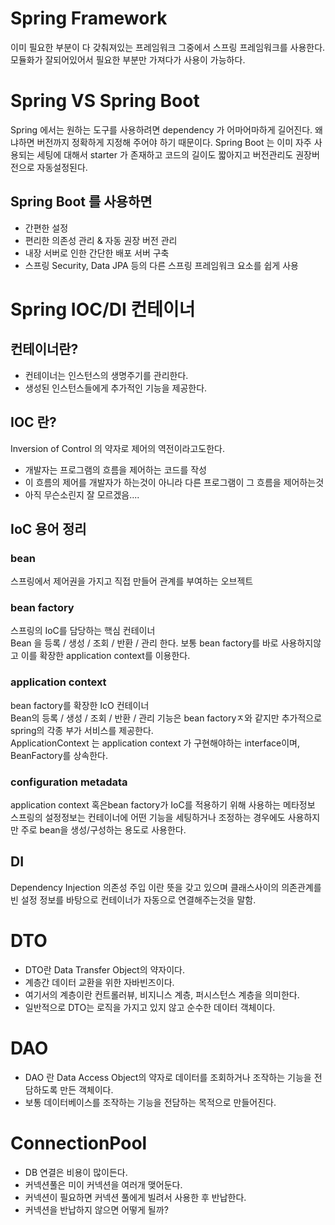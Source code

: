 # Spring Framework
이미 필요한 부분이 다 갖춰져있는 프레임워크 그중에서 스프링 프레임워크를 사용한다.  
모듈화가 잘되어있어서 필요한 부분만 가져다가 사용이 가능하다.

# Spring VS Spring Boot

Spring 에서는 원하는 도구를 사용하려면 dependency 가 어마어마하게 길어진다. 왜냐하면 버전까지 정확하게 지정해 주어야 하기 때문이다.
Spring Boot 는 이미 자주 사용되는 세팅에 대해서 starter 가 존재하고 코드의 길이도 짧아지고 버전관리도 권장버전으로 자동설정된다.

## Spring Boot 를 사용하면
- 간편한 설정
- 편리한 의존성 관리 & 자동 권장 버전 관리
- 내장 서버로 인한 간단한 배포 서버 구축
- 스프링 Security, Data JPA 등의 다른 스프링 프레임워크 요소를 쉽게 사용 



# Spring IOC/DI 컨테이너
## 컨테이너란?
- 컨테이너는 인스턴스의 생명주기를 관리한다.
- 생성된 인스턴스들에게 추가적인 기능을 제공한다.

## IOC 란?
Inversion of Control 의 약자로 제어의 역전이라고도한다.
- 개발자는 프로그램의 흐름을 제어하는 코드를 작성
- 이 흐름의 제어를 개발자가 하는것이 아니라 다른 프로그램이 그 흐름을 제어하는것
- 아직 무슨소린지 잘 모르겠음....

## IoC 용어 정리
### bean
스프링에서 제어권을 가지고 직접 만들어 관계를 부여하는 오브젝트

### bean factory
스프링의 IoC를 담당하는 핵심 컨테이너  
Bean 을 등록 / 생성 / 조회 / 반환 / 관리 한다. 보통 bean factory를 바로 사용하지않고 이를 확장한 application context를 이용한다.

### application context
bean factory를 확장한 IcO 컨테이너  
Bean의 등록  / 생성 / 조회 / 반환 / 관리 기능은 bean factoryㅈ와 같지만 추가적으로 spring의 각종 부가 서비스를 제공한다.  
ApplicationContext 는 application context 가 구현해야하는 interface이며, BeanFactory를 상속한다.

### configuration metadata
application context 혹은bean factory가 IoC를 적용하기 위해 사용하는 메타정보  
스프링의 설정정보는 컨테이너에 어떤 기능을 세팅하거나 조정하는 경우에도 사용하지만 주로 bean을 생성/구성하는 용도로 사용한다.

## DI
Dependency Injection 의존성 주입 이란 뜻을 갖고 있으며 클래스사이의 의존관계를 빈 설정 정보를 바탕으로 컨테이너가 자동으로 연결해주는것을 말함.


# DTO
- DTO란 Data Transfer Object의 약자이다.
- 계층간 데이터 교환을 위한 자바빈즈이다.
- 여기서의 계층이란 컨트롤러뷰, 비지니스 계층, 퍼시스턴스 계층을 의미한다.
- 일반적으로 DTO는 로직을 가지고 있지 않고 순수한 데이터 객체이다.

# DAO
- DAO 란 Data Access Object의 약자로 데이터를 조회하거나 조작하는 기능을 전담하도록 만든 객체이다.
- 보통 데이터베이스를 조작하는 기능을 전담하는 목적으로 만들어진다.

# ConnectionPool
- DB 연결은 비용이 많이든다.
- 커넥션풀은 미이 커넥션을 여러개 맺어둔다.
- 커넥션이 필요하면 커넥션 풀에게 빌려서 사용한 후 반납한다.
- 커넥션을 반납하지 않으면 어떻게 될까?